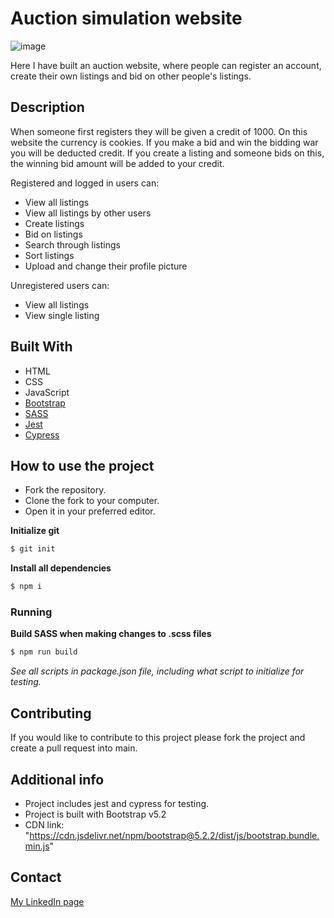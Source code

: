 # Auction simulation website

![image](https://gcdnb.pbrd.co/images/swgXbjHzapYF.png?o=1)

Here I have built an auction website, where people can register an account, create their own listings and bid on other people's listings.

## Description

When someone first registers they will be given a credit of 1000. On this website the currency is cookies.
If you make a bid and win the bidding war you will be deducted credit. If you create a listing and someone bids on this, the winning bid amount will be added to your credit.

Registered and logged in users can:

- View all listings
- View all listings by other users
- Create listings
- Bid on listings
- Search through listings
- Sort listings
- Upload and change their profile picture

Unregistered users can:

- View all listings
- View single listing

## Built With

- HTML
- CSS
- JavaScript
- [Bootstrap](https://getbootstrap.com/docs/5.2/getting-started/introduction/)
- [SASS](https://sass-lang.com)
- [Jest](https://jestjs.io/docs/getting-started)
- [Cypress](https://docs.cypress.io/guides/overview/why-cypress)

## How to use the project

- Fork the repository.
- Clone the fork to your computer.
- Open it in your preferred editor.

**Initialize git**

```bash
$ git init
```

**Install all dependencies**

```bash
$ npm i
```

### Running

**Build SASS when making changes to .scss files**

```bash
$ npm run build
```

_See all scripts in package.json file, including what script to initialize for testing._

## Contributing

If you would like to contribute to this project please fork the project and create a pull request into main.

## Additional info

- Project includes jest and cypress for testing.
- Project is built with Bootstrap v5.2
- CDN link: "https://cdn.jsdelivr.net/npm/bootstrap@5.2.2/dist/js/bootstrap.bundle.min.js"

## Contact

[My LinkedIn page](https://www.linkedin.com/in/charlottesjusdal/)
